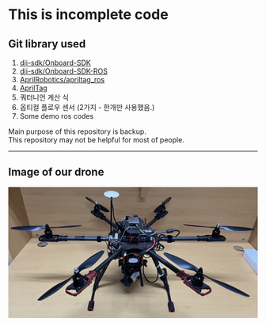 # This is incomplete code

## Git library used
1. [dji-sdk/Onboard-SDK](https://github.com/dji-sdk/Onboard-SDK)
2. [dji-sdk/Onboard-SDK-ROS](https://github.com/dji-sdk/Onboard-SDK-ROS)
3. [AprilRobotics/apriltag_ros](https://github.com/AprilRobotics/apriltag_ros)
4. [AprilTag](https://github.com/AprilRobotics/apriltag)
5. 쿼터니언 계산 식
6. 옵티컬 플로우 센서 (2가지 - 한개만 사용했음.)
5. Some demo ros codes


Main purpose of this repository is backup.  
This repository may not be helpful for most of people.  

___
## Image of our drone
![image of our drone](https://github.com/yijh0611/n3_autolanding/blob/main/image_files/drone.png)

